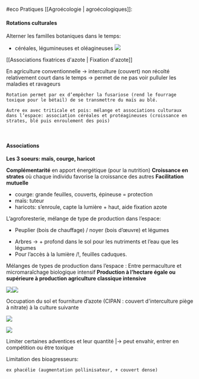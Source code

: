 #eco
Pratiques [[Agroécologie | agroécologiques]]:

#### Rotations culturales

Alterner les familles botaniques dans le temps:
* céréales, légumineuses et oléagineuses
![](https://lh6.googleusercontent.com/WcH8Mbdj8JkLk3YKvPduow4gl0whjwGbIf_uVpHzTbmnHFeukR-iuMtjSLK8dOPN3M0iegcfXvNZHH4qkJ46puAaDJvr7AHmloK7yfOFc48dXKRSHCgEcz9YmAWgrTYfQ1G0pRdbZZXrT7bS0iEB673m5wXoO7kOHZg5-RBQ2qPSM1MauFi4dslO1bgp-w)

[[Associations fixatrices d'azote | Fixation d'azote]]

En agriculture conventionnelle -> interculture (couvert) non récolté relativement court dans le temps
-> permet de ne pas voir pulluler les maladies et ravageurs

	Rotation permet par ex d’empêcher la fusariose (rend le fourrage toxique pour le bétail) de se transmettre du maïs au blé.

	Autre ex avec triticale et pois: mélange et associations culturaux dans l’espace: association céréales et protéagineuses (croissance en strates, blé puis enroulement des pois)
<br>

#### Associations

**Les 3 soeurs: maïs, courge, haricot**

**Complémentarité** en apport énergétique (pour la nutrition)
**Croissance en strates** où chaque individu favorise la croissance des autres
**Facilitation mutuelle**
- courge: grande feuilles, couverts, épineuse = protection
-  maïs: tuteur
- haricots: s’enroule, capte la lumière + haut, aide fixation azote

L’agroforesterie, mélange de type de production dans l’espace:
<br>
* Peuplier (bois de chauffage) / noyer (bois d’œuvre) et légumes
- Arbres -> + profond dans le sol pour les nutriments et l’eau que les légumes
- Pour l’accès à la lumière /!\, feuilles caduques.

Mélanges de types de production dans l’espace : Entre permaculture et micromaraîchage biologique intensif
**Production à l’hectare égale ou supérieure à production agriculture classique intensive** 

![](https://lh3.googleusercontent.com/5nTMYSF-WV3cfvDYGP9NmHGhZX5NAAjzwlzOt60X_1XWqk6HOY_9tzGGgyHKzp9uXQYLtMbFfb5FLrpA9zZTxVVjigl4LteFXTU-yNfYZllvLgdz8mFLOC5F8NS4c-Cn9wRl5maF0MiEgPgASxlazvkUwaZ85pHwg1ScwBZrcVQmXYszHBqSsXvIEb0fEA)![](https://lh3.googleusercontent.com/5nTMYSF-WV3cfvDYGP9NmHGhZX5NAAjzwlzOt60X_1XWqk6HOY_9tzGGgyHKzp9uXQYLtMbFfb5FLrpA9zZTxVVjigl4LteFXTU-yNfYZllvLgdz8mFLOC5F8NS4c-Cn9wRl5maF0MiEgPgASxlazvkUwaZ85pHwg1ScwBZrcVQmXYszHBqSsXvIEb0fEA)

Occupation du sol et fourniture d’azote (CIPAN : couvert d'interculture piège à nitrate) à la culture suivante

![](https://lh4.googleusercontent.com/lJQcWCj89ZUBXVcQDO_CxLCvFp59lKi-GgejqZAW5VOIFo60f8ymyXrMAYraEy2uMwjneL4BRZD2FDzZMxiIZLMhGtPHrB2k1SP2u1C_7LZlNArxloWBxVzTEjHkgkA09ZTy_4gKp1WC54xyklH12j2PYPypgOE_u2seFE5vYsCNTer4QgsrQ3Apo7jiVw)

![](https://lh5.googleusercontent.com/8i2LM9FZgBQeIthR12RX0PR8Y4qEE3enjkFyaVMGH-mt0FPPENfjfln_yLlbrCcpKkGwg6rCySvhKX65483qO9z0Tus6hGQ5hYUKAgL4LyEX6eyWy-UrHJvQ9vMUhtkKf9DOugDaLp8Wh6n2rb8EayKyyROEuenULCBbL_eqHrVi5heNLBOeM-RMcrlSAQ)

Limiter certaines adventices et leur quantité
|-> peut envahir, entrer en compétition ou être toxique

Limitation des bioagresseurs: 

	ex phacélie (augmentation pollinisateur, + couvert dense)

